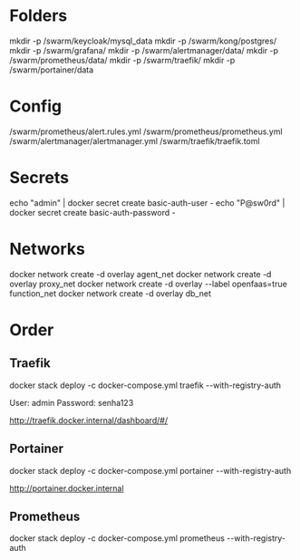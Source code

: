 # Folders

mkdir -p /swarm/keycloak/mysql_data
mkdir -p /swarm/kong/postgres/
mkdir -p /swarm/grafana/
mkdir -p /swarm/alertmanager/data/
mkdir -p /swarm/prometheus/data/
mkdir -p /swarm/traefik/
mkdir -p /swarm/portainer/data

# Config

/swarm/prometheus/alert.rules.yml
/swarm/prometheus/prometheus.yml
/swarm/alertmanager/alertmanager.yml
/swarm/traefik/traefik.toml

# Secrets

echo "admin" | docker secret create basic-auth-user -
echo "P@sw0rd" | docker secret create basic-auth-password -

# Networks

docker network create -d overlay agent_net
docker network create -d overlay proxy_net
docker network create -d overlay --label openfaas=true function_net
docker network create -d overlay db_net

# Order

## Traefik

docker stack deploy -c docker-compose.yml traefik --with-registry-auth

User: admin
Password: senha123

http://traefik.docker.internal/dashboard/#/

## Portainer

docker stack deploy -c docker-compose.yml portainer --with-registry-auth

http://portainer.docker.internal

## Prometheus

docker stack deploy -c docker-compose.yml prometheus --with-registry-auth